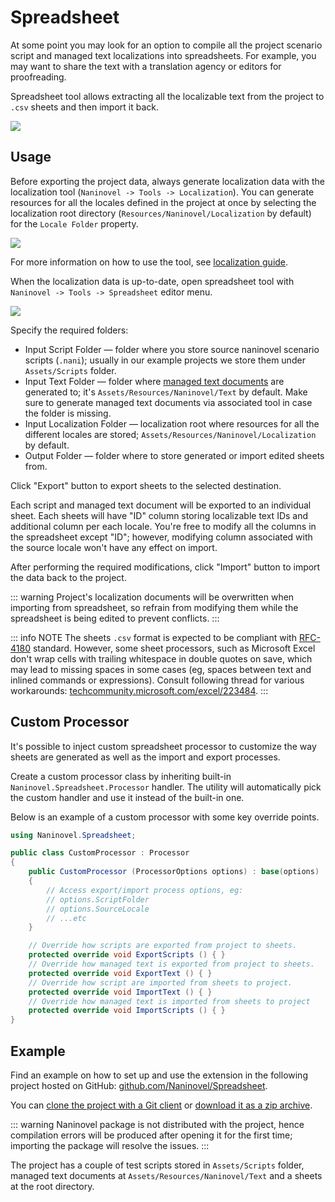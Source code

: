 # Spreadsheet

At some point you may look for an option to compile all the project scenario script and managed text localizations into spreadsheets. For example, you may want to share the text with a translation agency or editors for proofreading.

Spreadsheet tool allows extracting all the localizable text from the project to `.csv` sheets and then import it back.

![](https://i.gyazo.com/50767f3193ae5b3ed423ea7c213c786b.png)

## Usage

Before exporting the project data, always generate localization data with the localization tool (`Naninovel -> Tools -> Localization`). You can generate resources for all the locales defined in the project at once by selecting the localization root directory (`Resources/Naninovel/Localization` by default) for the `Locale Folder` property.

![](https://i.gyazo.com/047d43250a941b918de65205a19b2d78.png)

For more information on how to use the tool, see [localization guide](/guide/localization).

When the localization data is up-to-date, open spreadsheet tool with `Naninovel -> Tools -> Spreadsheet` editor menu.

![](https://i.gyazo.com/f583374cc46f9b24af8f493c6693f0c1.png)

Specify the required folders:
- Input Script Folder — folder where you store source naninovel scenario scripts (`.nani`); usually in our example projects we store them under `Assets/Scripts` folder.
- Input Text Folder — folder where [managed text documents](/guide/managed-text) are generated to; it's `Assets/Resources/Naninovel/Text` by default. Make sure to generate managed text documents via associated tool in case the folder is missing.
- Input Localization Folder — localization root where resources for all the different locales are stored; `Assets/Resources/Naninovel/Localization` by default.
- Output Folder — folder where to store generated or import edited sheets from.

Click "Export" button to export sheets to the selected destination.

Each script and managed text document will be exported to an individual sheet. Each sheets will have "ID" column storing localizable text IDs and additional column per each locale. You're free to modify all the columns in the spreadsheet except "ID"; however, modifying column associated with the source locale won't have any effect on import.

After performing the required modifications, click "Import" button to import the data back to the project.

::: warning
Project's localization documents will be overwritten when importing from spreadsheet, so refrain from modifying them while the spreadsheet is being edited to prevent conflicts.
:::

::: info NOTE
The sheets `.csv` format is expected to be compliant with [RFC-4180](https://datatracker.ietf.org/doc/html/rfc4180) standard. However, some sheet processors, such as Microsoft Excel don't wrap cells with trailing whitespace in double quotes on save, which may lead to missing spaces in some cases (eg, spaces between text and inlined commands or expressions). Consult following thread for various workarounds: [techcommunity.microsoft.com/excel/223484](https://techcommunity.microsoft.com/t5/excel/save-as-csv-file-utf-8-with-double-quotes-how/m-p/223484).
:::

## Custom Processor

It's possible to inject custom spreadsheet processor to customize the way sheets are generated as well as the import and export processes.

Create a custom processor class by inheriting built-in `Naninovel.Spreadsheet.Processor` handler. The utility will automatically pick the custom handler and use it instead of the built-in one.

Below is an example of a custom processor with some key override points.

```csharp
using Naninovel.Spreadsheet;

public class CustomProcessor : Processor
{
    public CustomProcessor (ProcessorOptions options) : base(options)
    {
        // Access export/import process options, eg:
        // options.ScriptFolder
        // options.SourceLocale
        // ...etc
    }

    // Override how scripts are exported from project to sheets.
    protected override void ExportScripts () { }
    // Override how managed text is exported from project to sheets.
    protected override void ExportText () { }
    // Override how script are imported from sheets to project.
    protected override void ImportText () { }
    // Override how managed text is imported from sheets to project
    protected override void ImportScripts () { }
}
```

## Example

Find an example on how to set up and use the extension in the following project hosted on GitHub: [github.com/Naninovel/Spreadsheet](https://github.com/Naninovel/Spreadsheet).

You can [clone the project with a Git client](https://help.github.com/en/github/creating-cloning-and-archiving-repositories/cloning-a-repository) or [download it as a zip archive](https://github.com/Naninovel/Spreadsheet/archive/main.zip).

::: warning
Naninovel package is not distributed with the project, hence compilation errors will be produced after opening it for the first time; importing the package will resolve the issues.
:::

The project has a couple of test scripts stored in `Assets/Scripts` folder, managed text documents at `Assets/Resources/Naninovel/Text` and a sheets at the root directory.
